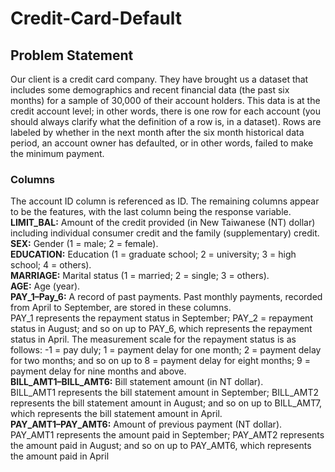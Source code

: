 # Credit-Card-Default

## Problem Statement

Our client is a credit card company. They have brought us a dataset that includes some demographics and recent financial data (the past six months) for a sample of 30,000 of their account holders. This data is at the credit account level; in other words, there is one row for each account (you should always clarify what the definition of a row is, in a dataset). Rows are labeled by whether in the next month after the six month historical data period, an account owner has defaulted, or in other words, failed to make the minimum payment.

### Columns

The account ID column is referenced as ID. The remaining columns appear to be the features, with the last column being the response variable.<br> 
**LIMIT_BAL:** Amount of the credit provided (in New Taiwanese (NT) dollar) including individual consumer credit and the family (supplementary) credit.<br>
**SEX:** Gender (1 = male; 2 = female).<br>
**EDUCATION:** Education (1 = graduate school; 2 = university; 3 = high school; 4 = others).<br>
**MARRIAGE:** Marital status (1 = married; 2 = single; 3 = others).<br>
**AGE:** Age (year).<br>
**PAY_1–Pay_6:** A record of past payments. Past monthly payments, recorded from April to September, are stored in these columns.<br>
PAY_1 represents the repayment status in September; PAY_2 = repayment status in August; and so on up to PAY_6, which represents the repayment status in April.
The measurement scale for the repayment status is as follows: -1 = pay duly; 1 = payment delay for one month; 2 = payment delay for two months; and so on up to 8 = payment delay for eight months; 9 = payment delay for nine months and above.<br>
**BILL_AMT1–BILL_AMT6:** Bill statement amount (in NT dollar).<br>
BILL_AMT1 represents the bill statement amount in September; BILL_AMT2 represents the bill statement amount in August; and so on up to BILL_AMT7, which represents the bill statement amount in April.<br>
**PAY_AMT1–PAY_AMT6:** Amount of previous payment (NT dollar).<br>
PAY_AMT1 represents the amount paid in September; PAY_AMT2 represents the amount paid in August; and so on up to PAY_AMT6, which represents the amount paid in April
